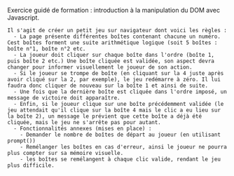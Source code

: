 Exercice guidé de formation : introduction à la manipulation du DOM avec Javascript.

    Il s'agit de créer un petit jeu sur navigateur dont voici les règles :
      - La page présente différentes boîtes contenant chacune un numéro. Cest boîtes forment une suite arithmétique logique (soit 5 boîtes : boîte n°1, boîte n°2 etc.
      - La joueur doit cliquer sur chaque boîte dans l'ordre (boîte 1, puis boîte 2 etc.) Une boîte cliquée est validée, son aspect devra changer pour informer visuellement le joueur de son action. 
      - Si le joueur se trompe de boîte (en cliquant sur la 4 juste après avoir cliqué sur la 2, par exemple), le jeu redémarre à zéro. Il lui faudra donc cliquer de nouveau sur la boîte 1 et ainsi de suite. 
      - Une fois que la dernière boîte est cliquée dans l'ordre imposé, un message de victoire doit apparaître. 
      - Enfin, si le joueur clique sur une boîte précédemment validée (le jeu attendait qu'il clique sur la boîte 4 mais le clic a eu lieu sur la boîte 2), un message le prévient que cette boîte a déjà été cliquée, mais le jeu ne s'arrête pas pour autant.
      - Fonctionnalités annexes (mises en place) :
        - Demander le nombre de boîtes de départ au joueur (en utilisant prompt())
        - Remélanger les boîtes en cas d'erreur, ainsi le joueur ne pourra plus compter sur sa mémoire visuelle.
        - les boîtes se remélangent à chaque clic valide, rendant le jeu plus difficile. 
  

